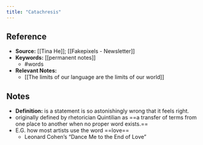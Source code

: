 ```yaml
---
title: "Catachresis"
---
```

## Reference
- **Source:** [[Tina He]]; [[Fakepixels - Newsletter]]
- **Keywords:** [[permanent notes]]
	- #words 
- **Relevant Notes:**
	- [[The limits of our language are the limits of our world]]
## Notes
- **Definition:** is a statement is so astonishingly wrong that it feels right.
-  originally defined by rhetorician Quintilian as ==a transfer of terms from one place to another when no proper word exists.==
-  E.G. how most artists use the word ==love==
	-  Leonard Cohen’s “Dance Me to the End of Love”